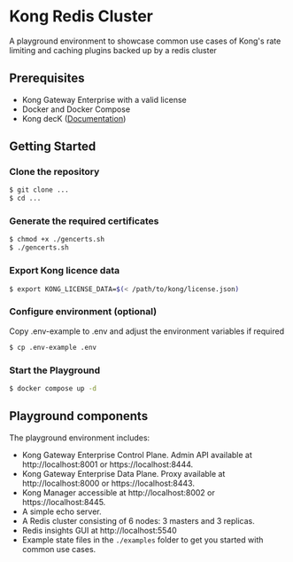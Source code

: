 # Kong Redis Cluster
A playground environment to showcase common use cases of Kong's rate limiting and caching plugins backed up by a redis cluster

## Prerequisites
- Kong Gateway Enterprise with a valid license
- Docker and Docker Compose
- Kong decK ([Documentation](https://docs.konghq.com/deck/latest/))

## Getting Started

### Clone the repository
```bash
$ git clone ...
$ cd ...
```

### Generate the required certificates
```bash
$ chmod +x ./gencerts.sh
$ ./gencerts.sh
```

### Export Kong licence data

```bash
$ export KONG_LICENSE_DATA=$(< /path/to/kong/license.json)  
```

### Configure environment (optional)

Copy .env-example to .env and adjust the environment variables if required

```bash
$ cp .env-example .env
```

### Start the Playground

```bash
$ docker compose up -d
```

## Playground components

The playground environment includes:

- Kong Gateway Enterprise Control Plane. Admin API available at http://localhost:8001 or https://localhost:8444.
- Kong Gateway Enterprise Data Plane. Proxy available at http://localhost:8000 or https://localhost:8443.
- Kong Manager accessible at http://localhost:8002 or https://localhost:8445.
- A simple echo server.
- A Redis cluster consisting of 6 nodes: 3 masters and 3 replicas.
- Redis insights GUI at http://localhost:5540
- Example state files in the `./examples` folder to get you started with common use cases.

